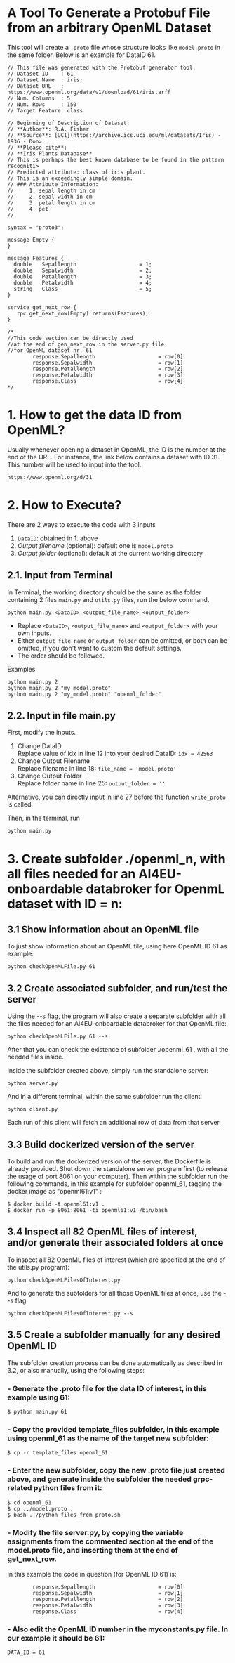 # A Tool To Generate a Protobuf File from an arbitrary OpenML Dataset

This tool will create a `.proto` file whose structure looks like `model.proto` in the same folder. Below is an example for DataID 61.

```
// This file was generated with the Protobuf generator tool.
// Dataset ID    : 61
// Dataset Name  : iris;
// Dataset URL   : https://www.openml.org/data/v1/download/61/iris.arff
// Num. Columns  : 5
// Num. Rows     : 150
// Target Feature: class

// Beginning of Description of Dataset:
// **Author**: R.A. Fisher
// **Source**: [UCI](https://archive.ics.uci.edu/ml/datasets/Iris) - 1936 - Don>
// **Please cite**:
// **Iris Plants Database**
// This is perhaps the best known database to be found in the pattern recogniti>
// Predicted attribute: class of iris plant.
// This is an exceedingly simple domain.
// ### Attribute Information:
//     1. sepal length in cm
//     2. sepal width in cm
//     3. petal length in cm
//     4. pet
//

syntax = "proto3";

message Empty {
}

message Features {
  double   Sepallength                    = 1;
  double   Sepalwidth                     = 2;
  double   Petallength                    = 3;
  double   Petalwidth                     = 4;
  string   Class                          = 5;
}

service get_next_row {
   rpc get_next_row(Empty) returns(Features);
}

/*
//This code section can be directly used
//at the end of gen_next_row in the server.py file
//for OpenML dataset nr. 61
        response.Sepallength                    = row[0]
        response.Sepalwidth                     = row[1]
        response.Petallength                    = row[2]
        response.Petalwidth                     = row[3]
        response.Class                          = row[4]
*/

```
# 1. How to get the data ID from OpenML?
Usually whenever opening a dataset in OpenML, the ID is the number at the end of the URL. For instance, the link below contains a dataset with ID 31. This number will be used to input into the tool.
```
https://www.openml.org/d/31
```
# 2. How to Execute?
There are 2 ways to execute the code with 3 inputs
1. `DataID`: obtained in 1. above
2. *Output filename* (optional): default one is `model.proto`
3. *Output folder* (optional): default at the current working directory
 
## 2.1. Input from Terminal

In Terminal, the working directory should be the same as the folder containing 2 files `main.py` and `utils.py` files, run the below command.
```
python main.py <DataID> <output_file_name> <output_folder>
```
- Replace `<DataID>`, `<output_file_name>` and `<output_folder>` with your own inputs. 
- Either `output_file_name` or `output_folder` can be omitted, or both can be omitted, if you don't want to custom the default settings.
- The order should be followed.

Examples
```
python main.py 2
python main.py 2 "my_model.proto"
python main.py 2 "my_model.proto" "openml_folder"
```
## 2.2. Input in file main.py
First, modify the inputs.
1. Change DataID
    <br/>Replace value of idx in line 12 into your desired DataID: `idx = 42563`
2. Change Output Filename
<br> Replace filename in line 18: `file_name = 'model.proto'`
3. Change Output Folder
<br/> Replace folder name in line 25: `output_folder = ''`

Alternative, you can directly input in line 27 before the function `write_proto` is called.

Then, in the terminal, run
```
python main.py
```
# 3. Create subfolder ./openml_n, with all files needed for an AI4EU-onboardable databroker for OpenmL dataset with ID = n:

## 3.1 Show information about an OpenML file
To just show information about an OpenML file, using here OpenML ID 61 as example:
```
python checkOpenMLFile.py 61
```
## 3.2 Create associated subfolder, and run/test the server
Using the --s flag, the program will also create a separate subfolder with all the files needed for an AI4EU-onboardable databroker for that OpenML file:
```
python checkOpenMLFile.py 61 --s
```
After that you can check the existence of subfolder ./openml_61 , with all the needed files inside.

Inside the subfolder created above, simply run the standalone server:
```
python server.py
```
And in a different terminal, within the same subfolder run the client:
```
python client.py
```
Each run of this client will fetch an additional row of data from that server.

## 3.3 Build dockerized version of the server
To build and run the dockerized version of the server, the Dockerfile is already provided. Shut down the standalone server program first (to release the usage of port 8061 on your computer). Then within the subfolder run the following commands, in this example for subfolder openml_61, tagging the docker image as "openml61:v1" :
```
$ docker build -t openml61:v1 .
$ docker run -p 8061:8061 -ti openml61:v1 /bin/bash
```

## 3.4 Inspect all 82 OpenML files of interest, and/or generate their associated folders at once
To inspect all 82 OpenML files of interest (which are specified at the end of the utils.py program):
```
python checkOpenMLFilesOfInterest.py
```
And to generate the subfolders for all those OpenML files at once, use the --s flag:
```
python checkOpenMLFilesOfInterest.py --s
```

## 3.5 Create a subfolder manually for any desired OpenML ID
The subfolder creation process can be done automatically as described in 3.2, or also manually, using the following steps:

### - Generate the .proto file for the data ID of interest, in this example using 61:
```
$ python main.py 61
```

### - Copy the provided template_files subfolder, in this example using openml_61 as the name of the target new subfolder:
```
$ cp -r template_files openml_61
```

### - Enter the new subfolder, copy the new .proto file just created above, and generate inside the subfolder the needed grpc-related python files from it:
```
$ cd openml_61
$ cp ../model.proto .
$ bash ../python_files_from_proto.sh
```

### - Modify the file server.py, by copying the variable assignments from the commented section at the end of the model.proto file, and inserting them at the end of get_next_row.
In this example the code in question (for OpenML ID 61) is:
```
        response.Sepallength                    = row[0]
        response.Sepalwidth                     = row[1]
        response.Petallength                    = row[2]
        response.Petalwidth                     = row[3]
        response.Class                          = row[4]
```

### - Also edit the OpenML ID number in the myconstants.py file. In our example it should be 61:
```
DATA_ID = 61
```
